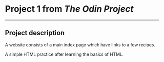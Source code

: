 # Project 1 from *The Odin Project*
---
## Project description
A website consists of a main index page which have links to a few recipes.

A simple HTML practice after learning the basics of HTML.
